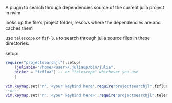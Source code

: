 A plugin to search through dependencies source of the current julia project in nvim 

looks up the file's project folder, resolvs where the dependencies are and caches them

use `telescope` or `fzf-lua` to search through julia source files in these directories.

setup:
```lua
require("projectsearchjl").setup(
    {juliabin="/home/<user>/.juliaup/bin/julia",
    picker = "fzflua"} -- or "telescope" whichever you use
    )

vim.keymap.set('n','<your keybind here',require"projectsearchjl".fzflua_live_grep_jl(vim.api.nvim_get_current_buf())
--or--
vim.keymap.set('n','<your keybind here>',require"projectsearchjl".telescope_live_grep_jl(vim.api.nvim_get_current_buf())
```
